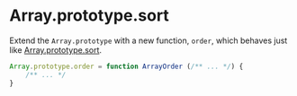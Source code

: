# Array.prototype.sort

Extend the `Array.prototype` with a new function, `order`, which behaves just like [Array.prototype.sort](https://developer.mozilla.org/en-US/docs/Web/JavaScript/Reference/Global_Objects/Array/sort).

```javascript
Array.prototype.order = function ArrayOrder (/** ... */) {
    /** ... */
}
```
